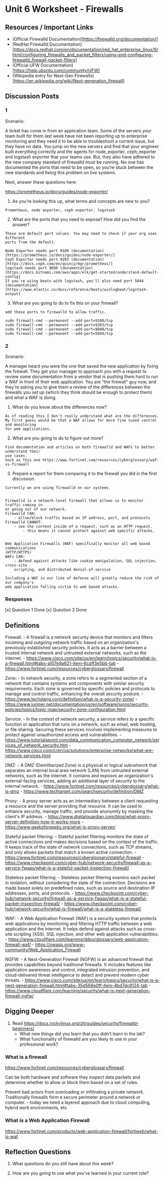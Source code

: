 # Unit 6 Worksheet - Firewalls

## Resources / Important Links

- (Official Firewalld Documentation)[https://firewalld.org/documentation/]
- (RedHat Firewalld Documentation)[https://docs.redhat.com/en/documentation/red_hat_enterprise_linux/9/html/configuring_firewalls_and_packet_filters/using-and-configuring-firewalld_firewall-packet-filters]
- (Official UFW Documentation)[https://help.ubuntu.com/community/UFW]
- (Wikipedia entry for Next-Gen Firewalls)[https://en.wikipedia.org/wiki/Next-generation_firewall]

## Discussion Posts

### 1

Scenario:

A ticket has come in from an application team. Some of the servers your team built 
for them last week have not been reporting up to enterprise monitoring and they 
need it to be able to troubleshoot a current issue, but they have no data. 
You jump on the new servers and find that your engineer built everything correctly 
and the agents for node_exporter, ceph_exporter and logstash exporter that your 
teams use. But, they also have adhered to the new company standard of firewalld 
must be running. No one has documented the ports that need to be open, so you’re 
stuck between the new standards and fixing this problem on live systems.

Next, answer these questions here:

https://prometheus.io/docs/guides/node-exporter/


1. As you’re looking this up, what terms and concepts are new to you?

```
Prometheus, node exporter, ceph exporter, logstash
```

2. What are the ports that you need to expose? How did you find the answer?

```
These are default port values. You may need to check if your org uses different
ports from the default.

Node Exporter needs port 9100 (documentation)[https://prometheus.io/docs/guides/node-exporter/]
Ceph Exporter needs port 9283 (documentation)[https://docs.ceph.com/en/quincy/mgr/prometheus/]
logstash needs port 9600 (documentation)[https://docs.bitnami.com/aws/apps/elk/get-started/understand-default-config]
If you're using beats with logstash, you'll also need port 5044 (documentation)[https://www.elastic.co/docs/reference/beats/winlogbeat/logstash-output]
```

3. What are you going to do to fix this on your firewall?

```
add these ports to firewalld to allow traffic.

sudo firewall-cmd --permanent --add-port=9100/tcp
sudo firewall-cmd --permanent --add-port=9283/tcp
sudo firewall-cmd --permanent --add-port=9600/tcp
sudo firewall-cmd --permanent --add-port=5044/tcp
```

### 2


Scenario:

A manager heard you were the one that saved the new application by fixing the firewall.
They get your manager to approach you with a request to review some documentation 
from a vendor that is pushing them hard to run a WAF in front of their web application. 
You are “the firewall” guy now, and they’re asking you to give them a review of the 
differences between the firewalls you set up (which they think should be enough to protect them) 
and what a WAF is doing.

1. What do you know about the differences now?

```
As of reading this I don't really understand what are the differences.
My first guess would be that a WAF allows for more fine tuned control and monitoring
for web applications.
```

2. What are you going to do to figure out more?

```
Find documentation and articles on both firewalld and WAFs to better understand their
use cases.
Such as this one https://www.fortinet.com/resources/cyberglossary/waf-vs-firewall
```

3. Prepare a report for them comparing it to the firewall you did in the first discussion.

```
Currently we are using firewalld on our systems.


Firewalld is a network-level firewall that allows us to monitor traffic coming in
or going out of our network.
Firewalld CAN:
	- allow/block traffic based on IP address, port, and protocols
Firewalld CANNOT:
	- see the content inside of a request, such as an HTTP request.
		- this means it cannot protect against web specific attacks.


Web Application Firewalls (WAF) specifically monitor all web based communications
(HTTP/HTTPS)
WAFs CAN:
	- defend against attacks like cookie manipulation, SQL injection, cross-site
	scripting, and distributed denial-of-service

Including a WAF in our line of defense will greatly reduce the risk of our company's
web application falling victim to web based attacks.
```

### Responses

[x] Question 1 Done
[x] Question 2 Done

## Definitions

Firewall:
	- A firewall is a network security device that monitors and filters incoming
	and outgoing network traffic based on an organization's previously established
	security policies. It acts as a barrier between a trusted internal network and 
	untrusted external networks, such as the internet.
	- https://www.cisco.com/site/us/en/learn/topics/security/what-is-a-firewall.html#tabs-a107e9a621-item-6caff3e5bb-tab
	- https://www.fortinet.com/resources/cyberglossary/firewall

Zone:
	- In network security, a zone refers to a segmented section of a network that
	contains systems and components with similar security requirements. Each zone
	is governed by specific policies and protocols to manage and control traffic,
	enhancing the overall security posture.
	- https://www.techslang.com/definition/what-is-a-security-zone/
	- https://www.juniper.net/documentation/us/en/software/junos/security-policies/topics/topic-map/security-zone-configuration.html

Service:
	- In the context of network security, a service refers to a specific function
	or application that runs on a network, such as email, web hosting, or file
	sharing. Securing these services involves implementing measures to protect
	against unauthorized access and vulnerabilities.
	- https://www.tutorialspoint.com/data_communication_computer_network/services_of_network_security.htm
	- https://www.cisco.com/c/en/us/solutions/enterprise-networks/what-are-network-services.html

DMZ:
	- A DMZ (Demilitarized Zone) is a physical or logical subnetwork that separates
	an internal local area network (LAN) from untrusted external networks, such
	as the internet. It contains and exposes an organization's external-facing
	services, adding an additional layer of security to the internal network.
	- https://www.fortinet.com/resources/cyberglossary/what-is-dmz
	- https://www.techtarget.com/searchsecurity/definition/DMZ

Proxy:
	- A proxy server acts as an intermediary between a client requesting a resource
	and the server providing that resource. It can be used to enhance security,
	manage traffic, and provide anonymity by masking the client's IP address.
	- https://www.digitalguardian.com/blog/what-proxy-server-definition-how-it-works-more
	- https://www.geeksforgeeks.org/what-is-proxy-server/

Stateful packet filtering:
	- Stateful packet filtering monitors the state of active connections and
	makes decisions based on the context of the traffic. It keeps track of the state
	of network connections, such as TCP streams, and only allows packets that match
	a known active connection.
	- https://www.fortinet.com/resources/cyberglossary/stateful-firewall
	- https://www.checkpoint.com/cyber-hub/network-security/firewall-as-a-service-fwaas/what-is-a-stateful-packet-inspection-firewall/

Stateless packet filtering:
	- Stateless packet filtering examins each packet in isolation, without considering
	the state of the connection. Decisions are made based solely on predefined
	rules, such as source and destination IP addresses, ports, and protocols.
	- https://www.checkpoint.com/cyber-hub/network-security/firewall-as-a-service-fwaas/what-is-a-stateful-packet-inspection-firewall/
	- https://www.checkpoint.com/cyber-hub/network-security/what-is-firewall/what-is-a-stateless-firewall/

WAF:
	- A Web Application Firewall (WAF) is a security system that protects web
	applications by monitoring and filtering HTTP traffic between a web application
	and the internet. It helps defend against attacks such as cross-site scripting
	(XSS), SQL injection, and other web application vulnerabilities.
	- https://www.cloudflare.com/learning/ddos/glossary/web-application-firewall-waf/
	- https://owasp.org/www-community/Web_Application_Firewall

NGFW:
	- A Next-Generation Firewall (NGFW) is an advanced firewall that provides
	capabilties beyond traditional firewalls. It includes features like application
	awareness and control, integrated intrusion prevention, and cloud-delivered
	threat intelligence to detect and prevent modern cyber threats.
	- https://www.cisco.com/site/us/en/learn/topics/security/what-is-a-next-generation-firewall.html#tabs-35d568e0ff-item-4bd7dc8124-tab
	- https://www.cloudflare.com/learning/security/what-is-next-generation-firewall-ngfw/

## Digging Deeper

1. Read https://docs.rockylinux.org/zh/guides/security/firewalld-beginners/
	- What new things did you learn that you didn’t learn in the lab?
	- What functionality of firewalld are you likely to use in your professional work?



### What is a firewall

https://www.fortinet.com/resources/cyberglossary/firewall

Can be both hardware and software
they inspect data packets and determine whether to allow or block them based
on a set of rules.

Prevent bad actors from overloading or infiltrating a private network.
Traditionally firewalls form a secure perimeter around a network or computer.
	- today we need a layered approach due to  cloud computing, hybrid work
	environments, etc.


### What is a Web Application Firewall

https://www.fortinet.com/products/web-application-firewall/fortiweb/what-is-waf

###

## Reflection Questions

1. What questions do you still have about this week?

2. How are you going to use what you’ve learned in your current role?

